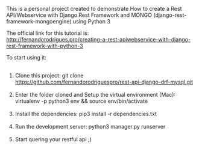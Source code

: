 This is a personal project created to demonstrate How to create a Rest API/Webservice with Django Rest Framework and MONGO (django-rest-framework-mongoengine) using Python 3

The official link for this tutorial is: </br>
http://fernandorodrigues.pro/creating-a-rest-apiwebservice-with-django-rest-framework-with-python-3

To start using it:</br></br>
1. Clone this project: git clone https://github.com/fernandorodriguespro/rest-api-django-drf-mysql.git</br></br>
2. Enter the folder cloned and Setup the virtual environment (Mac): virtualenv -p python3 env && source env/bin/activate</br></br>
3. Install the dependencies: pip3 install -r dependencies.txt</br></br>
4. Run the development server: python3 manager.py runserver</br></br>
5. Start quering your restful api ;)